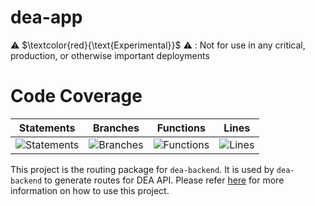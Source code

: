 # dea-app

⚠️ $\textcolor{red}{\text{Experimental}}$ ⚠️ : Not for use in any critical, production, or otherwise important deployments

# Code Coverage

| Statements                                                                         | Branches                                                                      | Functions                                                                        | Lines                                                                   |
| ---------------------------------------------------------------------------------- | ----------------------------------------------------------------------------- | -------------------------------------------------------------------------------- | ----------------------------------------------------------------------- |
| ![Statements](https://img.shields.io/badge/statements-99.29%25-brightgreen.svg?style=flat) | ![Branches](https://img.shields.io/badge/branches-86.74%25-yellow.svg?style=flat) | ![Functions](https://img.shields.io/badge/functions-98.38%25-brightgreen.svg?style=flat) | ![Lines](https://img.shields.io/badge/lines-99.2%25-brightgreen.svg?style=flat) |


This project is the routing package for `dea-backend`. It is used by `dea-backend` to generate routes for DEA API. Please refer [here](../dea-backend/README.md) for more information on how to use this project.
